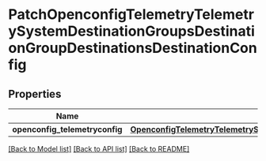 # PatchOpenconfigTelemetryTelemetrySystemDestinationGroupsDestinationGroupDestinationsDestinationConfig

## Properties
Name | Type | Description | Notes
------------ | ------------- | ------------- | -------------
**openconfig_telemetryconfig** | [**OpenconfigTelemetryTelemetrySystemOpenconfigtelemetrytelemetrysystemDestinationgroupsDestinationsConfig**](OpenconfigTelemetryTelemetrySystemOpenconfigtelemetrytelemetrysystemDestinationgroupsDestinationsConfig.md) |  | [optional] 

[[Back to Model list]](../README.md#documentation-for-models) [[Back to API list]](../README.md#documentation-for-api-endpoints) [[Back to README]](../README.md)


